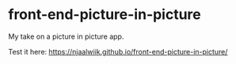 # front-end-picture-in-picture
 My take on a picture in picture app.
 
 Test it here: https://njaalwiik.github.io/front-end-picture-in-picture/
